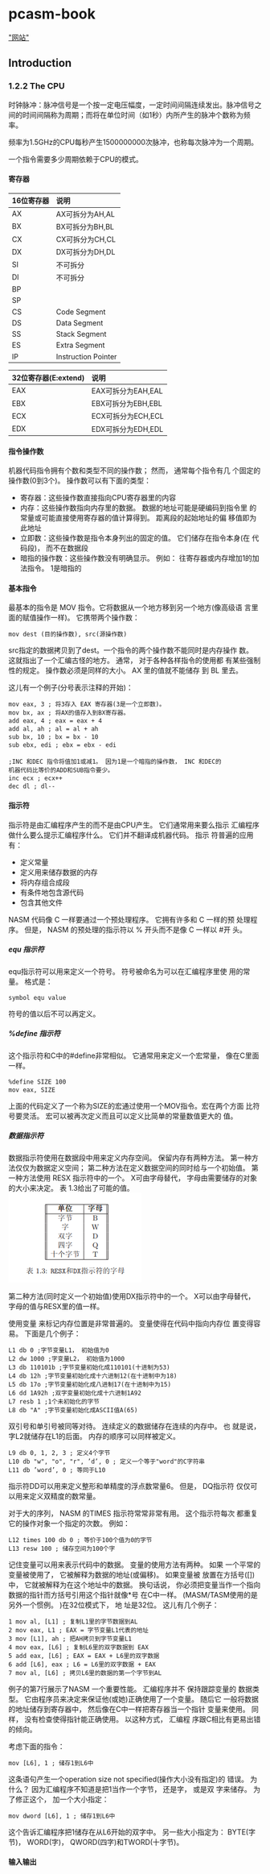 # pcasm-book
["网站"](http://pacman128.github.io/pcasm/)
## Introduction
### 1.2.2 The CPU
时钟脉冲：脉冲信号是一个按一定电压幅度，一定时间间隔连续发出。脉冲信号之间的时间间隔称为周期；而将在单位时间（如1秒）内所产生的脉冲个数称为频率。

频率为1.5GHz的CPU每秒产生1500000000次脉冲，也称每次脉冲为一个周期。

一个指令需要多少周期依赖于CPU的模式。

#### 寄存器
16位寄存器 | 说明
:----|:----
AX | AX可拆分为AH,AL
BX | BX可拆分为BH,BL
CX | CX可拆分为CH,CL
DX | DX可拆分为DH,DL
SI | 不可拆分
DI | 不可拆分
BP | 
SP |
CS | Code Segment
DS | Data Segment
SS | Stack Segment
ES | Extra Segment
IP | Instruction Pointer

32位寄存器(E:extend) | 说明
:----|:----
EAX | EAX可拆分为EAH,EAL
EBX | EBX可拆分为EBH,EBL
ECX | ECX可拆分为ECH,ECL
EDX | EDX可拆分为EDH,EDL

#### 指令操作数
机器代码指令拥有个数和类型不同的操作数； 然而， 通常每个指令有几
个固定的操作数(0到3个)。 操作数可以有下面的类型：
- 寄存器：这些操作数直接指向CPU寄存器里的内容
- 内存：这些操作数指向内存里的数据。 数据的地址可能是硬编码到指令里
的常量或可能直接使用寄存器的值计算得到。 距离段的起始地址的偏
移值即为此地址
- 立即数：这些操作数是指令本身列出的固定的值。 它们储存在指令本身(在
代码段)， 而不在数据段
- 暗指的操作数：这些操作数没有明确显示。 例如： 往寄存器或内存增加1的加法指令。 1是暗指的

#### 基本指令
最基本的指令是 MOV 指令。它将数据从一个地方移到另一个地方(像高级语
言里面的赋值操作一样)。 它携带两个操作数：
```
mov dest (目的操作数), src(源操作数)
```
src指定的数据拷贝到了dest。一个指令的两个操作数不能同时是内存操作
数。 这就指出了一个汇编古怪的地方。 通常， 对于各种各样指令的使用都
有某些强制性的规定。 操作数必须是同样的大小。 AX 里的值就不能储存
到 BL 里去。

这儿有一个例子(分号表示注释的开始)：
```
mov eax, 3 ; 将3存入 EAX 寄存器(3是一个立即数)。
mov bx, ax ; 将AX的值存入到BX寄存器。
add eax, 4 ; eax = eax + 4
add al, ah ; al = al + ah
sub bx, 10 ; bx = bx - 10
sub ebx, edi ; ebx = ebx - edi

;INC 和DEC 指令将值加1或减1。 因为1是一个暗指的操作数， INC 和DEC的
机器代码比等价的ADD和SUB指令要少。
inc ecx ; ecx++
dec dl ; dl--
```

#### 指示符
指示符是由汇编程序产生的而不是由CPU产生。 它们通常用来要么指示
汇编程序做什么要么提示汇编程序什么。 它们并不翻译成机器代码。 指示
符普遍的应用有：
- 定义常量
- 定义用来储存数据的内存
- 将内存组合成段
- 有条件地包含源代码
- 包含其他文件

NASM 代码像 C 一样要通过一个预处理程序。 它拥有许多和 C 一样的预
处理程序。 但是， NASM 的预处理的指示符以 % 开头而不是像 C 一样以 #开
头。

##### equ 指示符
equ指示符可以用来定义一个符号。 符号被命名为可以在汇编程序里使
用的常量。 格式是：
```
symbol equ value
```
符号的值以后不可以再定义。

##### %define 指示符
这个指示符和C中的#define非常相似。 它通常用来定义一个宏常量，
像在C里面一样。
```
%define SIZE 100
mov eax, SIZE
```
上面的代码定义了一个称为SIZE的宏通过使用一个MOV指令。宏在两个方面
比符号要灵活。 宏可以被再次定义而且可以定义比简单的常量数值更大的
值。

##### 数据指示符
数据指示符使用在数据段中用来定义内存空间。 保留内存有两种方法。
第一种方法仅仅为数据定义空间； 第二种方法在定义数据空间的同时给与一个初始值。 第一种方法使用 RESX 指示符中的一个。 X可由字母替代， 字母由需要储存的对象的大小来决定。 表 1.3给出了可能的值。
![](./photo/1.3.png)

第二种方法(同时定义一个初始值)使用DX指示符中的一个。 X可以由字母替代， 字母的值与RESX里的值一样。

使用变量 来标记内存位置是非常普遍的。 变量使得在代码中指向内存位
置变得容易。 下面是几个例子：
```
L1 db 0 ;字节变量L1， 初始值为0
L2 dw 1000 ;字变量L2， 初始值为1000
L3 db 110101b ;字节变量初始化成110101(十进制为53)
L4 db 12h ;字节变量初始化成十六进制12(在十进制中为18)
L5 db 17o ;字节变量初始化成八进制17(在十进制中为15)
L6 dd 1A92h ;双字变量初始化成十六进制1A92
L7 resb 1 ;1个未初始化的字节
L8 db "A" ;字节变量初始化成ASCII值A(65)
```
双引号和单引号被同等对待。 连续定义的数据储存在连续的内存中。 也
就是说， 字L2就储存在L1的后面。 内存的顺序可以同样被定义。
```
L9 db 0, 1, 2, 3 ; 定义4个字节
L10 db "w", "o", "r", ’d’, 0 ; 定义一个等于"word"的C字符串
L11 db ’word’, 0 ; 等同于L10
```
指示符DD可以用来定义整形和单精度的浮点数常量6。 但是， DQ指示符
仅仅可以用来定义双精度的数常量。

对于大的序列， NASM 的TIMES 指示符常常非常有用。 这个指示符每次
都重复它的操作对象一个指定的次数。 例如：
```
L12 times 100 db 0 ; 等价于100个值为0的字节
L13 resw 100 ; 储存空间为100个字
```

记住变量可以用来表示代码中的数据。 变量的使用方法有两种。 如果
一个平常的变量被使用了， 它被解释为数据的地址(或偏移)。 如果变量被
放置在方括号([])中， 它就被解释为在这个地址中的数据。 换句话说，
你必须把变量当作一个指向数据的指针而方括号引用这个指针就像*号
在C中一样。 (MASM/TASM使用的是另外一个惯例。 )在32位模式下， 地
址是32位。 这儿有几个例子：

```
1 mov al, [L1] ; 复制L1里的字节数据到AL
2 mov eax, L1 ; EAX = 字节变量L1代表的地址
3 mov [L1], ah ; 把AH拷贝到字节变量L1
4 mov eax, [L6] ; 复制L6里的双字数据到 EAX
5 add eax, [L6] ; EAX = EAX + L6里的双字数据
6 add [L6], eax ; L6 = L6里的双字数据 + EAX
7 mov al, [L6] ; 拷贝L6里的数据的第一个字节到AL
```

例子的第7行展示了NASM 一个重要性能。 汇编程序并不 保持跟踪变量的
数据类型。 它由程序员来决定来保证他(或她)正确使用了一个变量。 随后它
一般将数据的地址储存到寄存器中， 然后像在C中一样把寄存器当一个指针
变量来使用。 同样， 没有检查使得指针能正确使用。 以这种方式， 汇编程
序跟C相比有更易出错的倾向。

考虑下面的指令：
```
mov [L6], 1 ; 储存1到L6中
```
这条语句产生一个operation size not specified(操作大小没有指定)的
错误。 为什么？ 因为汇编程序不知道是把1当作一个字节， 还是字， 或是双
字来储存。 为了修正这个， 加一个大小指定：
```
mov dword [L6], 1 ; 储存1到L6中
```
这个告诉汇编程序把1储存在从L6开始的双字中。 另一些大小指定为： BYTE(字
节)， WORD(字)， QWORD(四字)和TWORD(十字节)。

#### 输入输出

